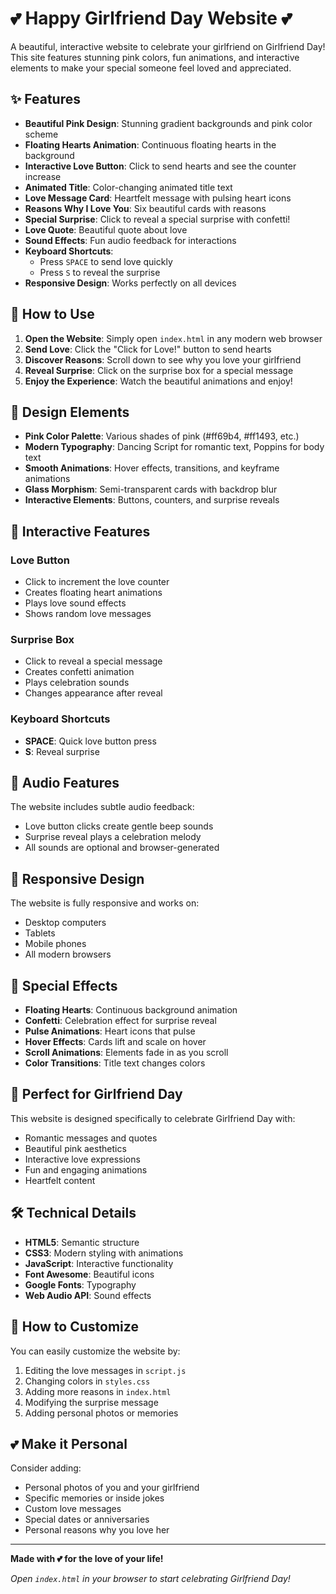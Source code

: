 # 💕 Happy Girlfriend Day Website 💕

A beautiful, interactive website to celebrate your girlfriend on Girlfriend Day! This site features stunning pink colors, fun animations, and interactive elements to make your special someone feel loved and appreciated.

## ✨ Features

- **Beautiful Pink Design**: Stunning gradient backgrounds and pink color scheme
- **Floating Hearts Animation**: Continuous floating hearts in the background
- **Interactive Love Button**: Click to send hearts and see the counter increase
- **Animated Title**: Color-changing animated title text
- **Love Message Card**: Heartfelt message with pulsing heart icons
- **Reasons Why I Love You**: Six beautiful cards with reasons
- **Special Surprise**: Click to reveal a special surprise with confetti!
- **Love Quote**: Beautiful quote about love
- **Sound Effects**: Fun audio feedback for interactions
- **Keyboard Shortcuts**: 
  - Press `SPACE` to send love quickly
  - Press `S` to reveal the surprise
- **Responsive Design**: Works perfectly on all devices

## 🚀 How to Use

1. **Open the Website**: Simply open `index.html` in any modern web browser
2. **Send Love**: Click the "Click for Love!" button to send hearts
3. **Discover Reasons**: Scroll down to see why you love your girlfriend
4. **Reveal Surprise**: Click on the surprise box for a special message
5. **Enjoy the Experience**: Watch the beautiful animations and enjoy!

## 🎨 Design Elements

- **Pink Color Palette**: Various shades of pink (#ff69b4, #ff1493, etc.)
- **Modern Typography**: Dancing Script for romantic text, Poppins for body text
- **Smooth Animations**: Hover effects, transitions, and keyframe animations
- **Glass Morphism**: Semi-transparent cards with backdrop blur
- **Interactive Elements**: Buttons, counters, and surprise reveals

## 💝 Interactive Features

### Love Button
- Click to increment the love counter
- Creates floating heart animations
- Plays love sound effects
- Shows random love messages

### Surprise Box
- Click to reveal a special message
- Creates confetti animation
- Plays celebration sounds
- Changes appearance after reveal

### Keyboard Shortcuts
- **SPACE**: Quick love button press
- **S**: Reveal surprise

## 🎵 Audio Features

The website includes subtle audio feedback:
- Love button clicks create gentle beep sounds
- Surprise reveal plays a celebration melody
- All sounds are optional and browser-generated

## 📱 Responsive Design

The website is fully responsive and works on:
- Desktop computers
- Tablets
- Mobile phones
- All modern browsers

## 🎉 Special Effects

- **Floating Hearts**: Continuous background animation
- **Confetti**: Celebration effect for surprise reveal
- **Pulse Animations**: Heart icons that pulse
- **Hover Effects**: Cards lift and scale on hover
- **Scroll Animations**: Elements fade in as you scroll
- **Color Transitions**: Title text changes colors

## 💖 Perfect for Girlfriend Day

This website is designed specifically to celebrate Girlfriend Day with:
- Romantic messages and quotes
- Beautiful pink aesthetics
- Interactive love expressions
- Fun and engaging animations
- Heartfelt content

## 🛠️ Technical Details

- **HTML5**: Semantic structure
- **CSS3**: Modern styling with animations
- **JavaScript**: Interactive functionality
- **Font Awesome**: Beautiful icons
- **Google Fonts**: Typography
- **Web Audio API**: Sound effects

## 🎯 How to Customize

You can easily customize the website by:
1. Editing the love messages in `script.js`
2. Changing colors in `styles.css`
3. Adding more reasons in `index.html`
4. Modifying the surprise message
5. Adding personal photos or memories

## 💕 Make it Personal

Consider adding:
- Personal photos of you and your girlfriend
- Specific memories or inside jokes
- Custom love messages
- Special dates or anniversaries
- Personal reasons why you love her

---

**Made with 💕 for the love of your life!**

*Open `index.html` in your browser to start celebrating Girlfriend Day!* 